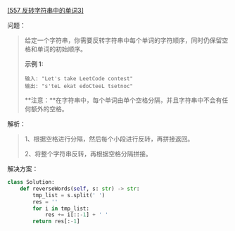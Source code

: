 [[557 反转字符串中的单词3]](https://leetcode-cn.com/problems/reverse-words-in-a-string-iii/)

问题：

> 给定一个字符串，你需要反转字符串中每个单词的字符顺序，同时仍保留空格和单词的初始顺序。
>
> **示例 1:**
>
> ```
> 输入: "Let's take LeetCode contest"
> 输出: "s'teL ekat edoCteeL tsetnoc" 
> ```
>
> **注意：**在字符串中，每个单词由单个空格分隔，并且字符串中不会有任何额外的空格。



解析：

> 1、根据空格进行分隔，然后每个小段进行反转，再拼接返回。
>
> 2、将整个字符串反转，再根据空格分隔拼接。



解决方案：

```python
class Solution:
    def reverseWords(self, s: str) -> str:
        tmp_list = s.split(' ')
        res = ''
        for i in tmp_list:
            res += i[::-1] + ' '
        return res[:-1]
```

